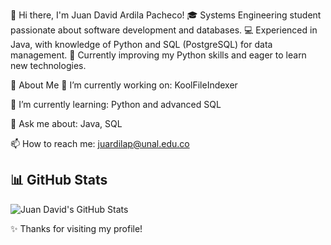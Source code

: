 👋 Hi there, I'm Juan David Ardila Pacheco!
🎓 Systems Engineering student passionate about software development and databases.
💻 Experienced in Java, with knowledge of Python and SQL (PostgreSQL) for data management.
🚀 Currently improving my Python skills and eager to learn new technologies.

📌 About Me
🔭 I’m currently working on: KoolFileIndexer

🌱 I’m currently learning: Python and advanced SQL

💬 Ask me about: Java, SQL

📫 How to reach me: juardilap@unal.edu.co

## 📊 GitHub Stats

![Juan David's GitHub Stats](https://github-readme-stats.vercel.app/api?username=Juardilap&show_icons=true&theme=radical)

✨ Thanks for visiting my profile!
